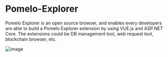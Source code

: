 # Pomelo-Explorer

Pomelo Explorer is an open source browser, and enables every developers are able to build a Pomelo Explorer extension by using VUE.js and ASP.NET Core. The extensions could be DB management tool, web request tool, blockchain browser, etc.

![image](https://user-images.githubusercontent.com/2216750/76923803-6a799400-690f-11ea-9f9d-821bc59d6562.png)
